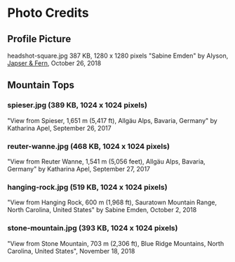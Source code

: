 # Photo Credits

## Profile Picture

headshot-square.jpg 
387 KB, 1280 x 1280 pixels
"Sabine Emden"
by Alyson, [Japser & Fern](https://jasperandfern.com), October 26, 2018


## Mountain Tops

### spieser.jpg (389 KB, 1024 x 1024 pixels)

"View from Spieser, 1,651 m (5,417 ft), Allgäu Alps, Bavaria, Germany"
by Katharina Apel, September 26, 2017


### reuter-wanne.jpg (468 KB, 1024 x 1024 pixels)
"View from Reuter Wanne, 1,541 m (5,056 feet), Allgäu Alps, Bavaria, Germany"
by Katharina Apel, September 27, 2017


### hanging-rock.jpg (519 KB, 1024 x 1024 pixels)

"View from Hanging Rock, 600 m (1,968 ft), Sauratown Mountain Range, North Carolina, United States"
by Sabine Emden, October 2, 2018


### stone-mountain.jpg (393 KB, 1024 x 1024 pixels)

"View from Stone Mountain, 703 m (2,306 ft), Blue Ridge Mountains, North Carolina, United States",
November 18, 2018